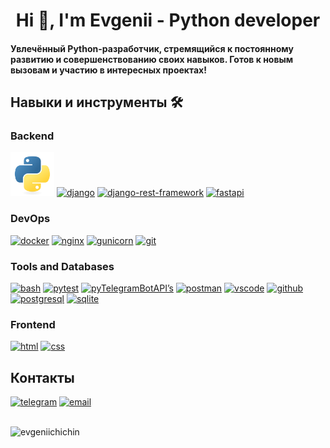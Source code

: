 <h1 align="center">Hi 👋, I'm Evgenii - Python developer</h1>

#### Увлечённый Python-разработчик, стремящийся к постоянному развитию и совершенствованию своих навыков. Готов к новым вызовам и участию в интересных проектах!

## Навыки и инструменты 🛠️

### Backend
<a href="https://www.python.org" target="_blank" rel="noreferrer">
  <img src="https://raw.githubusercontent.com/devicons/devicon/master/icons/python/python-original.svg" alt="python" width="70" height="70"></a>
<a href="https://www.djangoproject.com/" target="_blank" rel="noreferrer"> 
  <img src="https://cdn.worldvectorlogo.com/logos/django.svg" alt="django" width="70" height="70"></a>
<a href="https://www.django-rest-framework.org/" target="_blank" rel="noreferrer"> 
  <img src="https://www.django-rest-framework.org/img/logo.png" alt="django-rest-framework" width="70" height="70"></a>
<a href="https://fastapi.tiangolo.com/" target="_blank" rel="noreferrer">
    <img src="https://cdn.worldvectorlogo.com/logos/fastapi.svg" alt="fastapi" width="70" height="70"></a> 

### DevOps
<a href="https://www.docker.com/" target="_blank" rel="noreferrer">
    <img src="https://cdn.worldvectorlogo.com/logos/docker.svg" alt="docker" width="70" height="70"></a>
<a href="https://nginx.org/" target="_blank" rel="noreferrer">
    <img src="https://www.nginx.com/wp-content/uploads/2021/08/NGINX-Part-of-F5-horiz-black-type-1.svg" alt="nginx" width="70" height="70"></a>
<a href="https://gunicorn.org/" target="_blank" rel="noreferrer">
    <img src="https://cdn.worldvectorlogo.com/logos/gunicorn.svg" alt="gunicorn" width="70" height="70"></a>
<a href="https://git-scm.com/" target="_blank" rel="noreferrer"> 
    <img src="https://www.vectorlogo.zone/logos/git-scm/git-scm-icon.svg" alt="git" width="70" height="70"/> </a>

### Tools and Databases
<a href="https://www.gnu.org/software/bash/" target="_blank" rel="noreferrer"> 
    <img src="https://www.vectorlogo.zone/logos/gnu_bash/gnu_bash-icon.svg" alt="bash" width="70" height="70"/></a>
<a href="https://pytest.org/" target="_blank" rel="noreferrer">
    <img src="https://docs.pytest.org/en/8.2.x/_static/pytest_logo_curves.svg" alt="pytest" width="70" height="70"></a>
<a href="https://pytba.readthedocs.io/en/latest/index.html" target="_blank" rel="noreferrer">
    <img src="https://pytba.readthedocs.io/en/latest/_static/logo.png" alt="pyTelegramBotAPI’s" width="70" height="70"></a>
<a href="https://postman.com" target="_blank" rel="noreferrer"> 
  <img src="https://www.vectorlogo.zone/logos/getpostman/getpostman-icon.svg" alt="postman" width="70" height="70"/></a>
<a href="https://code.visualstudio.com/" target="_blank" rel="noreferrer">
    <img src="https://icons.veryicon.com/png/o/business/vscode-program-item-icon/vscode.png" alt="vscode" width="70" height="70"></a>
<a href="https://github.com/" target="_blank" rel="noreferrer">
    <img src="https://cdn.worldvectorlogo.com/logos/github-icon.svg" alt="github" width="70" height="70"></a>
<a href="https://www.postgresql.org/" target="_blank" rel="noreferrer">
    <img src="https://cdn.worldvectorlogo.com/logos/postgresql.svg" alt="postgresql" width="70" height="70"></a>
<a href="https://www.sqlite.org/" target="_blank" rel="noreferrer">
    <img src="https://cdn.worldvectorlogo.com/logos/sqlite.svg" alt="sqlite" width="70" height="70"></a>

### Frontend
<a href="https://developer.mozilla.org/en-US/docs/Web/HTML" target="_blank" rel="noreferrer">
    <img src="https://cdn.worldvectorlogo.com/logos/html-1.svg" alt="html" width="70" height="70"></a>
<a href="https://developer.mozilla.org/en-US/docs/Web/CSS" target="_blank" rel="noreferrer">
    <img src="https://cdn.worldvectorlogo.com/logos/css-3.svg" alt="css" width="70" height="70"></a>


## Контакты
<a href="https://t.me/EvgeniiChichin" target="_blank" rel="noreferrer">
    <img src="https://cdn.worldvectorlogo.com/logos/telegram.svg" alt="telegram" width="90" height="90"></a>
<a href="mailto:EvgeniiChichin@yandex.ru" target="_blank" rel="noreferrer">
    <img src="https://cdn.worldvectorlogo.com/logos/gmail-icon.svg" alt="email" width="90" height="90"></a>

##
<p><img align="center" src="https://github-readme-stats.vercel.app/api/top-langs?username=evgeniichichin&show_icons=true&locale=en&layout=compact" alt="evgeniichichin" /></p>
